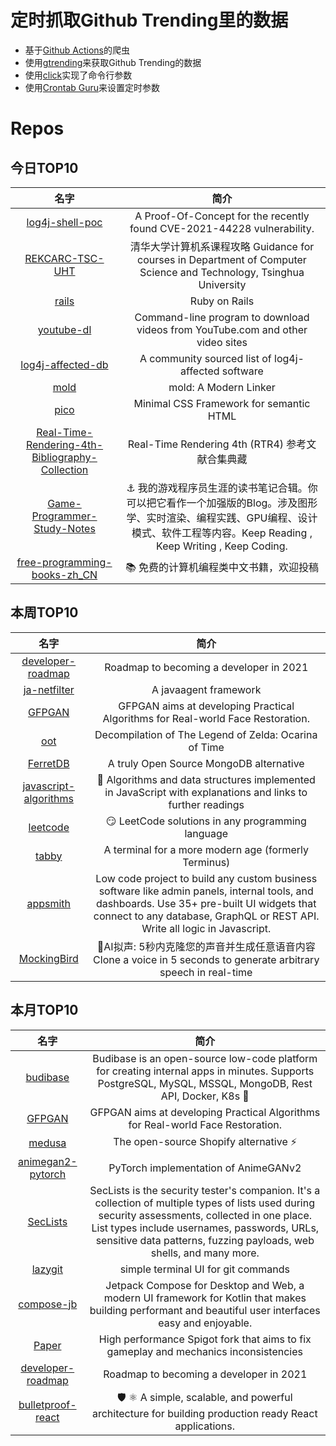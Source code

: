 # 定时抓取Github Trending里的数据
* 基于[Github Actions](https://docs.github.com/en/actions)的爬虫
* 使用[gtrending](https://github.com/hedythedev/gtrending)来获取Github Trending的数据
* 使用[click](https://github.com/pallets/click)实现了命令行参数
* 使用[Crontab Guru](https://crontab.guru/)来设置定时参数

# Repos
## 今日TOP10 
<!-- START OF DAILY_TOP10_REPOS -->
| 名字 | 简介 |
| :----: | :----: |
| [log4j-shell-poc](https://github.com/kozmer/log4j-shell-poc) | A Proof-Of-Concept for the recently found CVE-2021-44228 vulnerability. |
| [REKCARC-TSC-UHT](https://github.com/PKUanonym/REKCARC-TSC-UHT) | 清华大学计算机系课程攻略 Guidance for courses in Department of Computer Science and Technology, Tsinghua University |
| [rails](https://github.com/rails/rails) | Ruby on Rails |
| [youtube-dl](https://github.com/ytdl-org/youtube-dl) | Command-line program to download videos from YouTube.com and other video sites |
| [log4j-affected-db](https://github.com/cisagov/log4j-affected-db) | A community sourced list of log4j-affected software |
| [mold](https://github.com/rui314/mold) | mold: A Modern Linker |
| [pico](https://github.com/picocss/pico) | Minimal CSS Framework for semantic HTML |
| [Real-Time-Rendering-4th-Bibliography-Collection](https://github.com/QianMo/Real-Time-Rendering-4th-Bibliography-Collection) | Real-Time Rendering 4th (RTR4) 参考文献合集典藏 | Collection of <Real-Time Rendering 4th (RTR4)> Bibliography / Reference |
| [Game-Programmer-Study-Notes](https://github.com/QianMo/Game-Programmer-Study-Notes) | ⚓ 我的游戏程序员生涯的读书笔记合辑。你可以把它看作一个加强版的Blog。涉及图形学、实时渲染、编程实践、GPU编程、设计模式、软件工程等内容。Keep Reading , Keep Writing , Keep Coding. |
| [free-programming-books-zh_CN](https://github.com/justjavac/free-programming-books-zh_CN) | 📚 免费的计算机编程类中文书籍，欢迎投稿 |
<!-- END OF DAILY_TOP10_REPOS -->

## 本周TOP10
<!-- START OF WEEKLY_TOP10_REPOS -->
| 名字 | 简介 |
| :----: | :----: |
| [developer-roadmap](https://github.com/kamranahmedse/developer-roadmap) | Roadmap to becoming a developer in 2021 |
| [ja-netfilter](https://github.com/ja-netfilter/ja-netfilter) | A javaagent framework |
| [GFPGAN](https://github.com/TencentARC/GFPGAN) | GFPGAN aims at developing Practical Algorithms for Real-world Face Restoration. |
| [oot](https://github.com/zeldaret/oot) | Decompilation of The Legend of Zelda: Ocarina of Time |
| [FerretDB](https://github.com/FerretDB/FerretDB) | A truly Open Source MongoDB alternative |
| [javascript-algorithms](https://github.com/trekhleb/javascript-algorithms) | 📝 Algorithms and data structures implemented in JavaScript with explanations and links to further readings |
| [leetcode](https://github.com/doocs/leetcode) | 😏 LeetCode solutions in any programming language | 多种编程语言实现 LeetCode、《剑指 Offer（第 2 版）》、《程序员面试金典（第 6 版）》题解 |
| [tabby](https://github.com/Eugeny/tabby) | A terminal for a more modern age (formerly Terminus) |
| [appsmith](https://github.com/appsmithorg/appsmith) | Low code project to build any custom business software like admin panels, internal tools, and dashboards. Use 35+ pre-built UI widgets that connect to any database, GraphQL or REST API. Write all logic in Javascript. |
| [MockingBird](https://github.com/babysor/MockingBird) | 🚀AI拟声: 5秒内克隆您的声音并生成任意语音内容 Clone a voice in 5 seconds to generate arbitrary speech in real-time |
<!-- END OF WEEKLY_TOP10_REPOS -->

## 本月TOP10
<!-- START OF MONTHLY_TOP10_REPOS -->
| 名字 | 简介 |
| :----: | :----: |
| [budibase](https://github.com/Budibase/budibase) | Budibase is an open-source low-code platform for creating internal apps in minutes. Supports PostgreSQL, MySQL, MSSQL, MongoDB, Rest API, Docker, K8s 🚀 |
| [GFPGAN](https://github.com/TencentARC/GFPGAN) | GFPGAN aims at developing Practical Algorithms for Real-world Face Restoration. |
| [medusa](https://github.com/medusajs/medusa) | The open-source Shopify alternative ⚡️ |
| [animegan2-pytorch](https://github.com/bryandlee/animegan2-pytorch) | PyTorch implementation of AnimeGANv2 |
| [SecLists](https://github.com/danielmiessler/SecLists) | SecLists is the security tester's companion. It's a collection of multiple types of lists used during security assessments, collected in one place. List types include usernames, passwords, URLs, sensitive data patterns, fuzzing payloads, web shells, and many more. |
| [lazygit](https://github.com/jesseduffield/lazygit) | simple terminal UI for git commands |
| [compose-jb](https://github.com/JetBrains/compose-jb) | Jetpack Compose for Desktop and Web, a modern UI framework for Kotlin that makes building performant and beautiful user interfaces easy and enjoyable. |
| [Paper](https://github.com/PaperMC/Paper) | High performance Spigot fork that aims to fix gameplay and mechanics inconsistencies |
| [developer-roadmap](https://github.com/kamranahmedse/developer-roadmap) | Roadmap to becoming a developer in 2021 |
| [bulletproof-react](https://github.com/alan2207/bulletproof-react) | 🛡️ ⚛️ A simple, scalable, and powerful architecture for building production ready React applications. |
<!-- END OF MONTHLY_TOP10_REPOS -->
